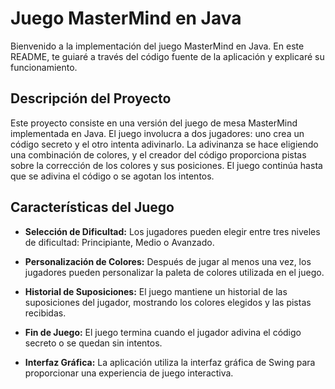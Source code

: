 # Juego MasterMind en Java

Bienvenido a la implementación del juego MasterMind en Java. En este README, te guiaré a través del código fuente de la aplicación y explicaré su funcionamiento.

## Descripción del Proyecto

Este proyecto consiste en una versión del juego de mesa MasterMind implementada en Java. El juego involucra a dos jugadores: uno crea un código secreto y el otro intenta adivinarlo. La adivinanza se hace eligiendo una combinación de colores, y el creador del código proporciona pistas sobre la corrección de los colores y sus posiciones. El juego continúa hasta que se adivina el código o se agotan los intentos.

## Características del Juego

- **Selección de Dificultad:** Los jugadores pueden elegir entre tres niveles de dificultad: Principiante, Medio o Avanzado.

- **Personalización de Colores:** Después de jugar al menos una vez, los jugadores pueden personalizar la paleta de colores utilizada en el juego.

- **Historial de Suposiciones:** El juego mantiene un historial de las suposiciones del jugador, mostrando los colores elegidos y las pistas recibidas.

- **Fin de Juego:** El juego termina cuando el jugador adivina el código secreto o se quedan sin intentos.

- **Interfaz Gráfica:** La aplicación utiliza la interfaz gráfica de Swing para proporcionar una experiencia de juego interactiva.
